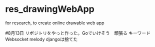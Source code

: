 # res_drawingWebApp
for research, to create online drawable web app

#8月13日
リポジトリをやっと作った。Goでいけそう　頑張る
キーワード Websocket melody
djangoは捨てた
